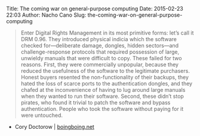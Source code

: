Title: The coming war on general-purpose computing
Date: 2015-02-23 22:03
Author: Nacho Cano
Slug: the-coming-war-on-general-purpose-computing

> Enter Digital Rights Management in its most primitive forms: let’s
> call it DRM 0.96. They introduced physical indicia which the software
> checked for—deliberate damage, dongles, hidden sectors—and
> challenge-response protocols that required possession of large,
> unwieldy manuals that were difficult to copy. These failed for two
> reasons. First, they were commercially unpopular, because they reduced
> the usefulness of the software to the legitimate purchasers. Honest
> buyers resented the non-functionality of their backups, they hated the
> loss of scarce ports to the authentication dongles, and they chafed at
> the inconvenience of having to lug around large manuals when they
> wanted to run their software. Second, these didn’t stop pirates, who
> found it trivial to patch the software and bypass authentication.
> People who took the software without paying for it were untouched.

- Cory Doctorow | [boingboing.net][]

  [boingboing.net]: http://boingboing.net/2012/01/10/lockdown.html
    "The coming war on general-purpose computing"

